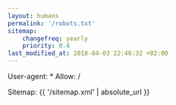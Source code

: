 ```yaml
---
layout: humans
permalink: '/robots.txt'
sitemap:
    changefreq: yearly
    priority: 0.4
last_modified_at: 2018-04-03 22:46:32 +02:00
---
```

User-agent: *
Allow: /

Sitemap: {{ '/sitemap.xml' | absolute_url }}
